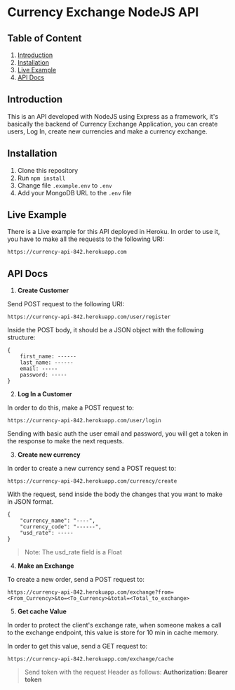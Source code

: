 # Currency Exchange NodeJS API

## Table of Content

1. [Introduction](#introduction)
2. [Installation](#installation)
3. [Live Example](#live_example)
4. [API Docs](#api_docs)

## Introduction <a name="introduction"></a>

This is an API developed with NodeJS using Express as a framework, it's basically the backend of Currency Exchange Application, you can create users, Log In, create new currencies and make a currency exchange.

## Installation <a name="installation"></a>

1. Clone this repository
2. Run ```npm install```
3. Change file ```.example.env``` to ```.env```
4. Add your MongoDB URL to the ```.env``` file

## Live Example <a name="example"></a>
There is a Live example for this API deployed in Heroku. In order to use it, you have to make all the requests to the following URI:
```
https://currency-api-842.herokuapp.com
```

## API Docs <a name="api_docs"></a>

1. **Create Customer**

Send POST request to the following URI:
```
https://currency-api-842.herokuapp.com/user/register
```

Inside the POST body, it should be a JSON object with the following structure:

```
{
    first_name: ------
    last_name: ------    
    email: -----
    password: -----
}
```

2. **Log In a Customer**

In order to do this, make a POST request to:

```
https://currency-api-842.herokuapp.com/user/login
```
Sending with basic auth the user email and password, you will get a token in the response to make the next requests.

3. **Create new currency**

In order to create a new currency send a POST request to:

```
https://currency-api-842.herokuapp.com/currency/create
```

With the request, send inside the body the changes that you want to make in JSON format.

```
{
	"currency_name": "----",
	"currency_code": "------",
	"usd_rate": -----
}
```
> Note: The usd_rate field is a Float

4. **Make an Exchange**

To create a new order, send a POST request to:

```
https://currency-api-842.herokuapp.com/exchange?from=<From_Currency>&to=<To_Currency>&total=<Total_to_exchange>
```

5. **Get cache Value**

In order to protect the client's exchange rate, when someone makes a call to the exchange endpoint, this value is store for 10 min in cache memory.

In order to get this value, send a GET request to:

```
https://currency-api-842.herokuapp.com/exchange/cache
```
> Send token with the request Header as follows: **Authorization: Bearer token**

